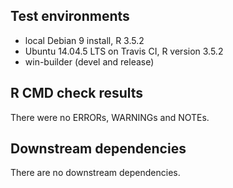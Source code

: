 ## Test environments
* local Debian 9 install, R 3.5.2
* Ubuntu 14.04.5 LTS on Travis CI, R version 3.5.2
* win-builder (devel and release)

## R CMD check results
There were no ERRORs, WARNINGs and NOTEs.

## Downstream dependencies
There are no downstream dependencies.